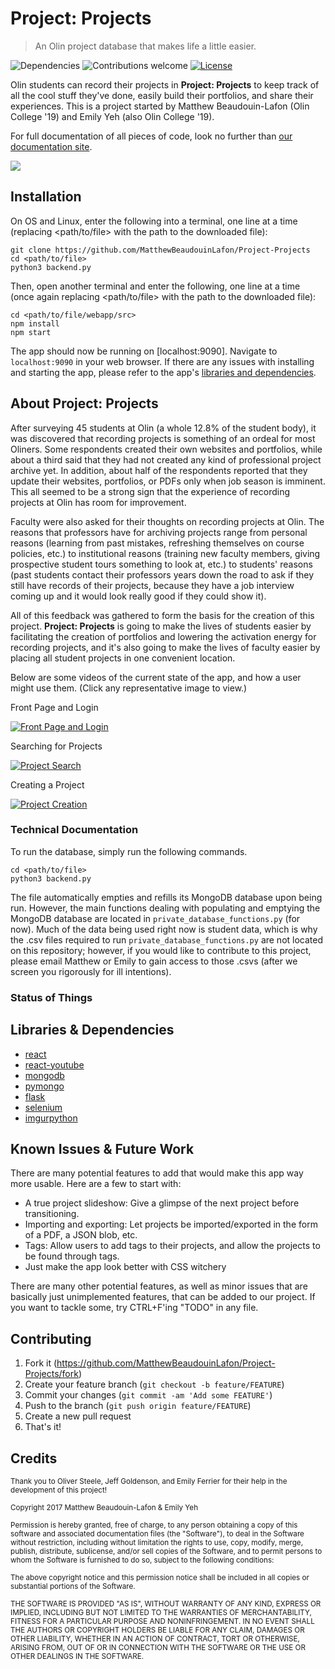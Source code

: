 # Project: Projects
> An Olin project database that makes life a little easier.

![Dependencies](https://img.shields.io/badge/dependencies-up%20to%20date-brightgreen.svg)
![Contributions welcome](https://img.shields.io/badge/contributions-welcome-brightgreen.svg)
[![License](https://img.shields.io/badge/license-MIT%20License-brightgreen.svg)](https://opensource.org/licenses/MIT)

Olin students can record their projects in **Project: Projects** to keep track of all the cool stuff they've done, easily build their portfolios, and share their experiences. This is a project started by Matthew Beaudouin-Lafon (Olin College '19) and Emily Yeh (also Olin College '19).

For full documentation of all pieces of code, look no further than [our documentation site](https://project-projects-docs.herokuapp.com/index.html).

![](http://i.imgur.com/AZn0MYk.png)

## Installation

On OS and Linux, enter the following into a terminal, one line at a time (replacing <path/to/file> with the path to the downloaded file):

```
git clone https://github.com/MatthewBeaudouinLafon/Project-Projects
cd <path/to/file>
python3 backend.py
```

Then, open another terminal and enter the following, one line at a time (once again replacing <path/to/file> with the path to the downloaded file):

```
cd <path/to/file/webapp/src>
npm install
npm start
```

The app should now be running on [localhost:9090]. Navigate to `localhost:9090` in your web browser. If there are any issues with installing and starting the app, please refer to the app's [libraries and dependencies](#dependencies).

## About Project: Projects

After surveying 45 students at Olin (a whole 12.8% of the student body), it was discovered that recording projects is something of an ordeal for most Oliners. Some respondents created their own websites and portfolios, while about a third said that they had not created any kind of professional project archive yet. In addition, about half of the respondents reported that they update their websites, portfolios, or PDFs only when job season is imminent. This all seemed to be a strong sign that the experience of recording projects at Olin has room for improvement.

Faculty were also asked for their thoughts on recording projects at Olin. The reasons that professors have for archiving projects range from personal reasons (learning from past mistakes, refreshing themselves on course policies, etc.) to institutional reasons (training new faculty members, giving prospective student tours something to look at, etc.) to students' reasons (past students contact their professors years down the road to ask if they still have records of their projects, because they have a job interview coming up and it would look really good if they could show it).

All of this feedback was gathered to form the basis for the creation of this project. **Project: Projects** is going to make the lives of students easier by facilitating the creation of portfolios and lowering the activation energy for recording projects, and it's also going to make the lives of faculty easier by placing all student projects in one convenient location.

Below are some videos of the current state of the app, and how a user might use them. (Click any representative image to view.)

Front Page and Login

[![Front Page and Login](https://img.youtube.com/vi/vgJEzSmwaok/0.jpg)](https://www.youtube.com/watch?v=vgJEzSmwaok)

Searching for Projects

[![Project Search](https://img.youtube.com/vi/HWk7PgvRveA/0.jpg)](https://www.youtube.com/watch?v=HWk7PgvRveA)

Creating a Project

[![Project Creation](https://img.youtube.com/vi/jueNbPVtGRA/0.jpg)](https://www.youtube.com/watch?v=jueNbPVtGRA)



### Technical Documentation
To run the database, simply run the following commands.

```
cd <path/to/file>
python3 backend.py
```

The file automatically empties and refills its MongoDB database upon being run. However, the main functions dealing with populating and emptying the MongoDB database are located in ```private_database_functions.py``` (for now). Much of the data being used right now is student data, which is why the .csv files required to run ```private_database_functions.py``` are not located on this repository; however, if you would like to contribute to this project, please email Matthew or Emily to gain access to those .csvs (after we screen you rigorously for ill intentions).

### Status of Things

<a name="dependencies"></a>
## Libraries & Dependencies
* [react](https://facebook.github.io/react/)
* [react-youtube](https://github.com/troybetz/react-youtube)
* [mongodb](https://www.mongodb.com/)
* [pymongo](https://api.mongodb.com/python/current/)
* [flask](http://flask.pocoo.org/)
* [selenium](http://www.seleniumhq.org/)
* [imgurpython](https://github.com/Imgur/imgurpython)

## Known Issues & Future Work

There are many potential features to add that would make this app way more usable. Here are a few to start with:

* A true project slideshow: Give a glimpse of the next project before transitioning.
* Importing and exporting: Let projects be imported/exported in the form of a PDF, a JSON blob, etc.
* Tags: Allow users to add tags to their projects, and allow the projects to be found through tags.
* Just make the app look better with CSS witchery

There are many other potential features, as well as minor issues that are basically just unimplemented features, that can be added to our project. If you want to tackle some, try CTRL+F'ing "TODO" in any file.

## Contributing

1. Fork it (<https://github.com/MatthewBeaudouinLafon/Project-Projects/fork>)
2. Create your feature branch (`git checkout -b feature/FEATURE`)
3. Commit your changes (`git commit -am 'Add some FEATURE'`)
4. Push to the branch (`git push origin feature/FEATURE`)
5. Create a new pull request
6. That's it!

## Credits

<sub>Thank you to Oliver Steele, Jeff Goldenson, and Emily Ferrier for their help in the development of this project!</sub>

<sub>Copyright 2017 Matthew Beaudouin-Lafon & Emily Yeh</sub>

<sub>Permission is hereby granted, free of charge, to any person obtaining a copy of this software and associated documentation files (the "Software"), to deal in the Software without restriction, including without limitation the rights to use, copy, modify, merge, publish, distribute, sublicense, and/or sell copies of the Software, and to permit persons to whom the Software is furnished to do so, subject to the following conditions:</sub>

<sub>The above copyright notice and this permission notice shall be included in all copies or substantial portions of the Software.</sub>

<sub>THE SOFTWARE IS PROVIDED "AS IS", WITHOUT WARRANTY OF ANY KIND, EXPRESS OR IMPLIED, INCLUDING BUT NOT LIMITED TO THE WARRANTIES OF MERCHANTABILITY, FITNESS FOR A PARTICULAR PURPOSE AND NONINFRINGEMENT. IN NO EVENT SHALL THE AUTHORS OR COPYRIGHT HOLDERS BE LIABLE FOR ANY CLAIM, DAMAGES OR OTHER LIABILITY, WHETHER IN AN ACTION OF CONTRACT, TORT OR OTHERWISE, ARISING FROM, OUT OF OR IN CONNECTION WITH THE SOFTWARE OR THE USE OR OTHER DEALINGS IN THE SOFTWARE.</sub>
